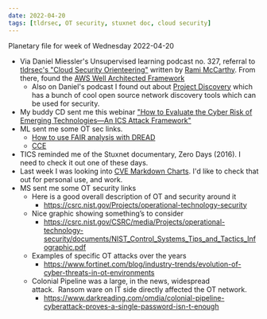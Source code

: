 ```yaml
---
date: 2022-04-20
tags: [tldrsec, OT security, stuxnet doc, cloud security]
---
```


Planetary file for week of Wednesday 2022-04-20

- Via Daniel Miessler's Unsupervised learning podcast no. 327, referral to [tldrsec's "Cloud Security Orienteering"](https://tldrsec.com/blog/cloud-security-orienteering/) written by [Rami McCarthy](https://twitter.com/ramimacisabird). From there, found the [AWS Well Architected Framework](https://docs.aws.amazon.com/wellarchitected/latest/security-pillar/welcome.html)
  - Also on Daniel's podcast I found out about [Project Discovery](https://projectdiscovery.io/#/) which has a bunch of cool open source network discovery tools which can be used for security.
- My buddy CD sent me this webinar ["How to Evaluate the Cyber Risk of Emerging Technologies—An ICS Attack Framework"](https://selinc.com/events/on-demand-webinar/136089/)
- ML sent me some OT sec links.
  - [How to use FAIR analysis with DREAD](https://www.fairinstitute.org/blog/how-to-use-dread-analysis-with-fair)
  - [CCE](https://inl.gov/cce/)
- TICS reminded me of the Stuxnet documentary, Zero Days (2016). I need to check it out one of these days.
- Last week I was looking into [CVE Markdown Charts](https://github.com/clearbluejar/cve-markdown-charts). I'd like to check that out for personal use, and work.
- MS sent me some OT security links
  - Here is a good overall description of OT and security around it 
    - <https://csrc.nist.gov/Projects/operational-technology-security>
  - Nice graphic showing something’s to consider
    - <https://csrc.nist.gov/CSRC/media/Projects/operational-technology-security/documents/NIST_Control_Systems_Tips_and_Tactics_Infographic.pdf>
  - Examples of specific OT attacks over the years 
    - <https://www.fortinet.com/blog/industry-trends/evolution-of-cyber-threats-in-ot-environments>
  - Colonial Pipeline was a large, in the news, widespread attack.  Ransom ware on IT side directly affected the OT network. 
    - <https://www.darkreading.com/omdia/colonial-pipeline-cyberattack-proves-a-single-password-isn-t-enough>
